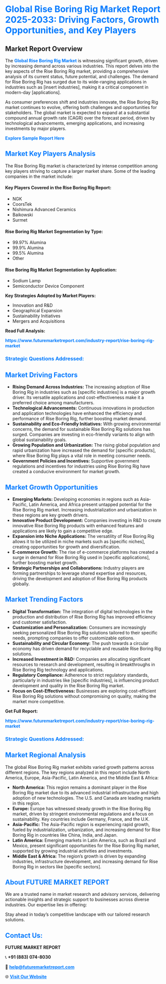 <h1 style="color: #007BFF;">Global Rise Boring Rig Market Report 2025-2033: Driving Factors, Growth Opportunities, and Key Players</h1>

<section id="overview">
<h2>Market Report Overview</h2>
<p>The <a href="https://www.futuremarketreport.com/industry-report/rise-boring-rig-market" style="color: #007BFF; text-decoration: none;"><strong>Global Rise Boring Rig Market</strong></a> is witnessing significant growth, driven by increasing demand across various industries. This report delves into the key aspects of the Rise Boring Rig market, providing a comprehensive analysis of its current status, future potential, and challenges. The demand for Rise Boring Rig has surged due to its wide-ranging applications in industries such as [insert industries], making it a critical component in modern-day [applications].</p>
<p>As consumer preferences shift and industries innovate, the Rise Boring Rig market continues to evolve, offering both challenges and opportunities for stakeholders. The global market is expected to expand at a substantial compound annual growth rate (CAGR) over the forecast period, driven by technological advancements, emerging applications, and increasing investments by major players.</p>
</section>

<section id="overview">
<p><a href="https://www.futuremarketreport.com/request-sample/reportId=34959" style="color: #007BFF; text-decoration: none;"><strong>Explore Sample Report Here</strong></a></p>
</section>

<section id="key-players">
<h2 style="color: #007BFF;">Market Key Players Analysis</h2>
<p>The Rise Boring Rig market is characterized by intense competition among key players striving to capture a larger market share. Some of the leading companies in the market include:</p>
<h4>Key Players Covered in the Rise Boring Rig Report:</h4>
<ul><li>NGK</li><li>CoorsTek</li><li>Nishimura Advanced Ceramics</li><li>Baikowski</li><li>Surmet</li></ul>
<h4>Rise Boring Rig Market Segmentation by Type:</h4>
<ul><li>99.97% Alumina</li><li>99.9% Alumina</li><li>99.5% Alumina</li><li>Other</li></ul>

<h4>Rise Boring Rig Market Segmentation by Application:</h4>
<ul><li>Sodium Lamp</li><li>Semiconductor Device Component</li></ul>
<p><strong>Key Strategies Adopted by Market Players:</strong></p>
<ul>
<li>Innovation and R&D</li>
<li>Geographical Expansion</li>
<li>Sustainability Initiatives</li>
<li>Mergers and Acquisitions</li>
</ul>
</section>

<section>
<p><strong>Read Full Analysis: </strong></p><a href="https://www.futuremarketreport.com/industry-report/rise-boring-rig-market" style="color: #007BFF; text-decoration: none;"><strong>https://www.futuremarketreport.com/industry-report/rise-boring-rig-market</strong></a>
<h3 style="color: #007BFF;">Strategic Questions Addressed:</h3>
</section>

<section id="driving-factors">
<h2 style="color: #007BFF;">Market Driving Factors</h2>
<ul>
<li><strong>Rising Demand Across Industries:</strong> The increasing adoption of Rise Boring Rig in industries such as [specific industries] is a major growth driver. Its versatile applications and cost-effectiveness make it a preferred choice among manufacturers.</li>
<li><strong>Technological Advancements:</strong> Continuous innovations in production and application technologies have enhanced the efficiency and performance of Rise Boring Rig, further boosting market demand.</li>
<li><strong>Sustainability and Eco-Friendly Initiatives:</strong> With growing environmental concerns, the demand for sustainable Rise Boring Rig solutions has surged. Companies are investing in eco-friendly variants to align with global sustainability goals.</li>
<li><strong>Growing Population and Urbanization:</strong> The rising global population and rapid urbanization have increased the demand for [specific products], where Rise Boring Rig plays a vital role in meeting consumer needs.</li>
<li><strong>Government Policies and Incentives:</strong> Supportive government regulations and incentives for industries using Rise Boring Rig have created a conducive environment for market growth.</li>
</ul>
</section>

<section id="growth-opportunities">
<h2 style="color: #007BFF;">Market Growth Opportunities</h2>
<ul>
<li><strong>Emerging Markets:</strong> Developing economies in regions such as Asia-Pacific, Latin America, and Africa present untapped potential for the Rise Boring Rig market. Increasing industrialization and urbanization in these regions are key growth drivers.</li>
<li><strong>Innovative Product Development:</strong> Companies investing in R&D to create innovative Rise Boring Rig products with enhanced features and applications are likely to gain a competitive edge.</li>
<li><strong>Expansion into Niche Applications:</strong> The versatility of Rise Boring Rig allows it to be utilized in niche markets such as [specific niches], creating opportunities for growth and diversification.</li>
<li><strong>E-commerce Growth:</strong> The rise of e-commerce platforms has created a surge in demand for Rise Boring Rig used in [specific applications], further boosting market growth.</li>
<li><strong>Strategic Partnerships and Collaborations:</strong> Industry players are forming partnerships to leverage shared expertise and resources, driving the development and adoption of Rise Boring Rig products globally.</li>
</ul>
</section>

<section id="trending-factors">
<h2 style="color: #007BFF;">Market Trending Factors</h2>
<ul>
<li><strong>Digital Transformation:</strong> The integration of digital technologies in the production and distribution of Rise Boring Rig has improved efficiency and customer satisfaction.</li>
<li><strong>Customization and Personalization:</strong> Consumers are increasingly seeking personalized Rise Boring Rig solutions tailored to their specific needs, prompting companies to offer customizable options.</li>
<li><strong>Sustainability and Circular Economy:</strong> The push towards a circular economy has driven demand for recyclable and reusable Rise Boring Rig solutions.</li>
<li><strong>Increased Investment in R&D:</strong> Companies are allocating significant resources to research and development, resulting in breakthroughs in Rise Boring Rig technology and applications.</li>
<li><strong>Regulatory Compliance:</strong> Adherence to strict regulatory standards, particularly in industries like [specific industries], is influencing product development and quality in the Rise Boring Rig market.</li>
<li><strong>Focus on Cost-Effectiveness:</strong> Businesses are exploring cost-efficient Rise Boring Rig solutions without compromising on quality, making the market more competitive.</li>
</ul>
</section>

<section>
<p><strong>Get Full Report: </strong></p><a href="https://www.futuremarketreport.com/industry-report/rise-boring-rig-market" style="color: #007BFF; text-decoration: none;"><strong>https://www.futuremarketreport.com/industry-report/rise-boring-rig-market</strong></a>
<h3 style="color: #007BFF;">Strategic Questions Addressed:</h3>
</section>


<section id="regional-analysis">
<h2 style="color: #007BFF;">Market Regional Analysis</h2>
<p>The global Rise Boring Rig market exhibits varied growth patterns across different regions. The key regions analyzed in this report include North America, Europe, Asia-Pacific, Latin America, and the Middle East & Africa:</p>
<ul>
<li><strong>North America:</strong> This region remains a dominant player in the Rise Boring Rig market due to its advanced industrial infrastructure and high adoption of new technologies. The U.S. and Canada are leading markets in this region.</li>
<li><strong>Europe:</strong> Europe has witnessed steady growth in the Rise Boring Rig market, driven by stringent environmental regulations and a focus on sustainability. Key countries include Germany, France, and the U.K.</li>
<li><strong>Asia-Pacific:</strong> The Asia-Pacific region is experiencing rapid growth, fueled by industrialization, urbanization, and increasing demand for Rise Boring Rig in countries like China, India, and Japan.</li>
<li><strong>Latin America:</strong> Emerging markets in Latin America, such as Brazil and Mexico, present significant opportunities for the Rise Boring Rig market, supported by growing industrial activities and investments.</li>
<li><strong>Middle East & Africa:</strong> The region’s growth is driven by expanding industries, infrastructure development, and increasing demand for Rise Boring Rig in sectors like [specific sectors].</li>
</ul>
</section>

<footer>
<h2 style="color: #007BFF;">About FUTURE MARKET REPORT</h2>
<p>We are a trusted name in market research and advisory services, delivering actionable insights and strategic support to businesses across diverse industries. Our expertise lies in offering:</p>

<p>Stay ahead in today’s competitive landscape with our tailored research solutions.</p>

<h2 style="color: #007BFF;">Contact Us:</h2>
<p><strong>FUTURE MARKET REPORT</strong></p>
<p>📞 <strong>+91 (883) 074-8030</strong></p>
<p>📧 <strong><a href="mailto:help@futuremarketreport.com" style="color: #007BFF;">help@futuremarketreport.com</a></strong></p>
<p>🌐 <strong><a href="https://www.futuremarketreport.com/" style="color: #007BFF;">Visit Our Website</a></strong></p>
</footer>